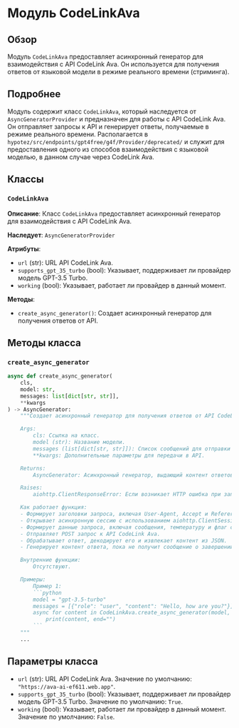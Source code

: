 # Модуль CodeLinkAva
## Обзор

Модуль `CodeLinkAva` предоставляет асинхронный генератор для взаимодействия с API CodeLink Ava. Он используется для получения ответов от языковой модели в режиме реального времени (стриминга).

## Подробнее

Модуль содержит класс `CodeLinkAva`, который наследуется от `AsyncGeneratorProvider` и предназначен для работы с API CodeLink Ava. Он отправляет запросы к API и генерирует ответы, получаемые в режиме реального времени.
Располагается в `hypotez/src/endpoints/gpt4free/g4f/Provider/deprecated/` и служит для предоставления одного из способов взаимодействия с языковой моделью, в данном случае через CodeLink Ava.

## Классы

### `CodeLinkAva`

**Описание**: Класс `CodeLinkAva` предоставляет асинхронный генератор для взаимодействия с API CodeLink Ava.

**Наследует**: `AsyncGeneratorProvider`

**Атрибуты**:
- `url` (str): URL API CodeLink Ava.
- `supports_gpt_35_turbo` (bool): Указывает, поддерживает ли провайдер модель GPT-3.5 Turbo.
- `working` (bool): Указывает, работает ли провайдер в данный момент.

**Методы**:
- `create_async_generator()`: Создает асинхронный генератор для получения ответов от API.

## Методы класса

### `create_async_generator`

```python
async def create_async_generator(
    cls,
    model: str,
    messages: list[dict[str, str]],
    **kwargs
) -> AsyncGenerator:
    """Создает асинхронный генератор для получения ответов от API CodeLink Ava.

    Args:
        cls: Ссылка на класс.
        model (str): Название модели.
        messages (list[dict[str, str]]): Список сообщений для отправки в API.
        **kwargs: Дополнительные параметры для передачи в API.

    Returns:
        AsyncGenerator: Асинхронный генератор, выдающий контент ответов от API.

    Raises:
        aiohttp.ClientResponseError: Если возникает HTTP ошибка при запросе к API.

    Как работает функция:
    - Формирует заголовки запроса, включая User-Agent, Accept и Referer.
    - Открывает асинхронную сессию с использованием aiohttp.ClientSession.
    - Формирует данные запроса, включая сообщения, температуру и флаг стриминга.
    - Отправляет POST запрос к API CodeLink Ava.
    - Обрабатывает ответ, декодирует его и извлекает контент из JSON.
    - Генерирует контент ответа, пока не получит сообщение о завершении.

    Внутренние функции:
        Отсутствуют.

    Примеры:
        Пример 1:
        ```python
        model = "gpt-3.5-turbo"
        messages = [{"role": "user", "content": "Hello, how are you?"}]
        async for content in CodeLinkAva.create_async_generator(model, messages):
            print(content, end="")
        ```
    """
    ...
```
## Параметры класса

- `url` (str): URL API CodeLink Ava. Значение по умолчанию: `"https://ava-ai-ef611.web.app"`.
- `supports_gpt_35_turbo` (bool): Указывает, поддерживает ли провайдер модель GPT-3.5 Turbo. Значение по умолчанию: `True`.
- `working` (bool): Указывает, работает ли провайдер в данный момент. Значение по умолчанию: `False`.